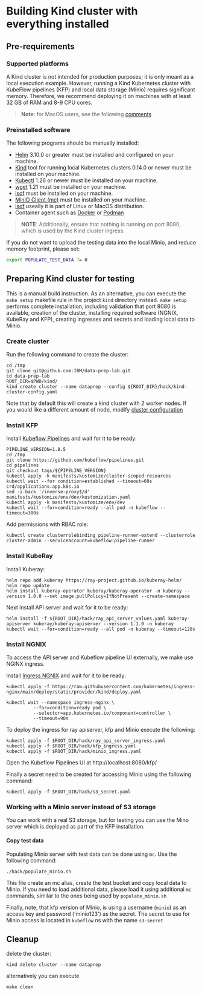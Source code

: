 # Building Kind cluster with everything installed

## Pre-requirements

### Supported platforms
A Kind cluster is not intended for production purposes; it is only meant as a local execution example. However,
running a Kind Kubernetes cluster with KubeFlow pipelines (KFP) and local data storage (Minio) requires significant
memory. Therefore, we recommend deploying it on machines with at least 32 GB of RAM and 8-9 CPU cores.

> **Note**: for MacOS users, see the following [comments](../doc/mac.md)

### Preinstalled software
The following programs should be manually installed:

- [Helm](https://helm.sh/) 3.10.0 or greater must be installed and configured on your machine.
- [Kind](https://kind.sigs.k8s.io/) tool for running local Kubernetes clusters 0.14.0 or newer must be installed on your machine.
- [Kubectl](https://kubernetes.io/docs/tasks/tools/#kubectl) 1.26 or newer must be installed on your machine.
- [wget](https://www.gnu.org/software/wget/) 1.21 must be installed on your machine.
- [lsof](https://formulae.brew.sh/formula/lsof) must be installed on your machine.
- [MinIO Client (mc)](https://min.io/docs/minio/linux/reference/minio-mc.html#quickstart) must be installed on your machine.
- [lsof](https://www.ionos.com/digitalguide/server/configuration/linux-lsof/) useally it is part of Linux or MacOS distribution.
- Container agent such as [Docker](https://www.docker.com/) or [Podman](https://podman-desktop.io/)

> **NOTE**: Additionally, ensure that nothing is running on port 8080, which is used by the Kind cluster ingress.

If you do not want to upload the testing data into the local Minio, and reduce memory footprint, please set:
```bash
export POPULATE_TEST_DATA ?= 0
```

## Preparing Kind cluster for testing

This is a manual build instruction. As an alternative, you can execute the `make setup` makefile rule in
the project `kind` directory instead. `make setup` performs complete installation, including validation that port
8080 is available, creation of the cluster, installing required software (NGNIX, KubeRay and KFP), creating
ingresses and secrets and loading local data to Minio.

### Create cluster

Run the following command to create the cluster:

```shell
cd /tmp
git clone git@github.com:IBM/data-prep-lab.git
cd data-prep-lab
ROOT_DIR=$PWD/kind/
kind create cluster --name dataprep --config ${ROOT_DIR}/hack/kind-cluster-config.yaml
```

Note that by default this will create a kind cluster with 2 worker nodes. If you would like a different
amount of node, modify [cluster configuration](hack/kind-cluster-config.yaml)

### Install KFP

Install [Kubeflow Pipelines](https://www.kubeflow.org/docs/components/pipelines/v1/installation/standalone-deployment/#deploying-kubeflow-pipelines) and wait for it to be ready:

```shell
PIPELINE_VERSION=1.8.5
cd /tmp
git clone https://github.com/kubeflow/pipelines.git
cd pipelines
git checkout tags/${PIPELINE_VERSION}
kubectl apply -k manifests/kustomize/cluster-scoped-resources
kubectl wait --for condition=established --timeout=60s crd/applications.app.k8s.io
sed -i.back '/inverse-proxy$/d' manifests/kustomize/env/dev/kustomization.yaml
kubectl apply -k manifests/kustomize/env/dev
kubectl wait --for=condition=ready --all pod -n kubeflow --timeout=300s
```
Add permissions with RBAC role:
```shell
kubectl create clusterrolebinding pipeline-runner-extend --clusterrole cluster-admin --serviceaccount=kubeflow:pipeline-runner
```

### Install KubeRay

Install Kuberay:

```shell
helm repo add kuberay https://ray-project.github.io/kuberay-helm/
helm repo update
helm install kuberay-operator kuberay/kuberay-operator -n kuberay --version 1.0.0 --set image.pullPolicy=IfNotPresent --create-namespace 
```

Next install API server and wait for it to be ready:

```shell
helm install -f ${ROOT_DIR}/hack/ray_api_server_values.yaml kuberay-apiserver kuberay/kuberay-apiserver --version 1.1.0 -n kuberay
kubectl wait --for=condition=ready --all pod -n kuberay --timeout=120s
```

### Install NGNIX

To access the API server and Kubeflow pipeline UI externally, we make use NGINX ingress.

Install [Ingress NGNIX](https://kind.sigs.k8s.io/docs/user/ingress/#ingress-nginx) and wait for it to be ready:

```shell
kubectl apply -f https://raw.githubusercontent.com/kubernetes/ingress-nginx/main/deploy/static/provider/kind/deploy.yaml

kubectl wait --namespace ingress-nginx \
          --for=condition=ready pod \
          --selector=app.kubernetes.io/component=controller \
          --timeout=90s
```

To deploy the ingress for ray apiserver, kfp and Minio execute the following:
```shell
kubectl apply -f $ROOT_DIR/hack/ray_api_server_ingress.yaml
kubectl apply -f $ROOT_DIR/hack/kfp_ingress.yaml
kubectl apply -f $ROOT_DIR/hack/minio_ingress.yaml
```

Open the Kubeflow Pipelines UI at  http://localhost:8080/kfp/

Finally a secret need to be created for accessing Minio using the following command:

```shell
kubectl apply -f $ROOT_DIR/hack/s3_secret.yaml
```

### Working with a Minio server instead of S3 storage
You can work with a real S3 storage, but for testing you can use the Mino server which is deployed as part of the KFP
installation.

#### Copy test data

Populating Minio server with test data can be done using `mc`. Use the following command:

```shell
./hack/populate_minio.sh
```

This file create an mc alias, create the test bucket and copy local data to Minio. If you need
to load additional data, please load it using additional `mc` commands, similar to the ones being
used by `populate_minio.sh`

Finally, note, that kfp version of Minio, is using a username (`minio`) as an access key and password ('minio123')
as the secret. The secret to use for Minio access is located in `kubeflow` ns with the name `s3-secret`

## Cleanup

delete the cluster:

```shell
kind delete cluster --name dataprep
```

alternatively you can execute

```shell
make clean
```
